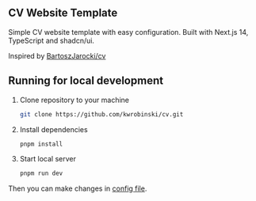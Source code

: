 ## CV Website Template
Simple CV website template with easy configuration. Built with Next.js 14, TypeScript and shadcn/ui.

Inspired by [BartoszJarocki/cv](https://github.com/BartoszJarocki/cv)

## Running for local development
1. Clone repository to your machine

    ```bash
    git clone https://github.com/kwrobinski/cv.git
    ```
2. Install dependencies

    ```bash
    pnpm install
    ```
2. Start local server

    ```bash
    pnpm run dev
    ```

Then you can make changes in [config file](https://github.com/kwrobinski/cv/blob/master/data/cv-data.ts).
